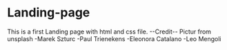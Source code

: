 # Landing-page
This is a first Landing page with html and css file.
--Credit--
 Pictur from unsplash
-Marek Szturc
-Paul Trienekens
-Eleonora Catalano
-Leo Mengoli

